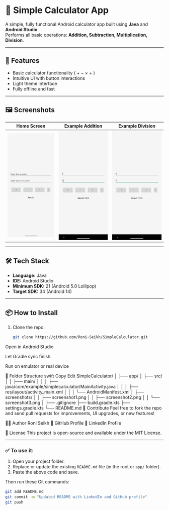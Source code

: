 # 📱 Simple Calculator App

A simple, fully functional Android calculator app built using **Java** and **Android Studio**.  
Performs all basic operations: **Addition, Subtraction, Multiplication, Division**.

---

## 🚀 Features

- Basic calculator functionality ( + − × ÷ )
- Intuitive UI with button interactions
- Light theme interface
- Fully offline and fast

---

## 🖼️ Screenshots

| Home Screen | Example Addition | Example Division |
|-------------|------------------|------------------|
| ![Screenshot1](app/screenshots/screenshot1.png) | ![Screenshot2](app/screenshots/screenshot2.png) | ![Screenshot3](app/screenshots/screenshot3.png) |

---

## 🛠️ Tech Stack

- **Language:** Java
- **IDE:** Android Studio
- **Minimum SDK:** 21 (Android 5.0 Lollipop)
- **Target SDK:** 34 (Android 14)

---

## 📦 How to Install

1. Clone the repo:
   ```bash
   git clone https://github.com/Roni-Seikh/SimpleCalculator.git
Open in Android Studio

Let Gradle sync finish

Run on emulator or real device

📁 Folder Structure
swift
Copy
Edit
SimpleCalculator/
│
├── app/
│   ├── src/
│   │   ├── main/
│   │   │   ├── java/com/example/simplecalculator/MainActivity.java
│   │   │   ├── res/layout/activity_main.xml
│   │   │   └── AndroidManifest.xml
│   ├── screenshots/
│   │   ├── screenshot1.png
│   │   ├── screenshot2.png
│   │   └── screenshot3.png
│
├── .gitignore
├── build.gradle.kts
├── settings.gradle.kts
└── README.md
🤝 Contribute
Feel free to fork the repo and send pull requests for improvements, UI upgrades, or new features!

🧑‍💻 Author
Roni Seikh
🔗 GitHub Profile
🔗 LinkedIn Profile

📢 License
This project is open-source and available under the MIT License.

---

### ✅ To use it:

1. Open your project folder.
2. Replace or update the existing `README.md` file (in the root or `app/` folder).
3. Paste the above code and save.

Then run these Git commands:

```bash
git add README.md
git commit -m "Updated README with LinkedIn and GitHub profile"
git push
